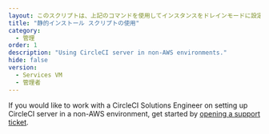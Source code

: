 ```yaml
---
layout: このスクリプトは、上記のコマンドを使用してインスタンスをドレインモードに設定し、インスタンス上で実行中のジョブをモニタリングし、ジョブが完了するのを待ってからインスタンスを終了します。
title: "静的インストール スクリプトの使用"
category:
  - 管理
order: 1
description: "Using CircleCI server in non-AWS environments."
hide: false
version:
  - Services VM
  - 管理者
---
```


If you would like to work with a CircleCI Solutions Engineer on setting up CircleCI server in a non-AWS environment, get started by [opening a support ticket](https://support.circleci.com/hc/en-us/requests/new).
